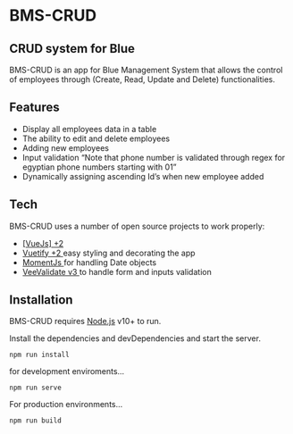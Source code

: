 <!DOCTYPE html><html><head><meta charset="utf-8"></head><body id="preview">
<h1 class="code-line" data-line-start=0 data-line-end=1><a id="BMSCRUD_0"></a>BMS-CRUD</h1>
<h2 class="code-line" data-line-start=1 data-line-end=2><a id="CRUD_system_for_Blue_1"></a>CRUD system for Blue</h2>
<p class="has-line-data" data-line-start="4" data-line-end="5">BMS-CRUD is an app for Blue Management System that allows the control of employees through (Create, Read, Update and Delete) functionalities.</p>
<h2 class="code-line" data-line-start=6 data-line-end=7><a id="Features_6"></a>Features</h2>
<ul>
<li class="has-line-data" data-line-start="8" data-line-end="9">Display all employees data in a table</li>
<li class="has-line-data" data-line-start="9" data-line-end="10">The ability to edit and delete employees</li>
<li class="has-line-data" data-line-start="10" data-line-end="11">Adding new employees</li>
<li class="has-line-data" data-line-start="11" data-line-end="12">Input validation “Note that phone number is validated through regex for egyptian phone numbers starting with 01”</li>
<li class="has-line-data" data-line-start="12" data-line-end="13">Dynamically assigning ascending Id’s when new employee added</li>
</ul>
<h2 class="code-line" data-line-start=17 data-line-end=18><a id="Tech_17"></a>Tech</h2>
<p class="has-line-data" data-line-start="19" data-line-end="20">BMS-CRUD uses a number of open source projects to work properly:</p>
<ul>
    <li class="has-line-data" data-line-start="21" data-line-end="22"><a href="https://v2.vuejs.org/">[VueJs] +2</a></li>
    <li class="has-line-data" data-line-start="22" data-line-end="23"><a href="http://ace.ajax.org"> Vuetify +2 </a> easy styling and decorating the app </li>
    <li class="has-line-data" data-line-start="23" data-line-end="24"><a href="https://github.com/markdown-it/markdown-it">MomentJs </a> for handling Date objects</li>
    <li class="has-line-data" data-line-start="24" data-line-end="25"><a href="http://twitter.github.com/bootstrap/">VeeValidate v3 </a> to handle form and inputs validation</li>
</ul>
<h2 class="code-line" data-line-start=33 data-line-end=34><a id="Installation_33"></a>Installation</h2>
<p class="has-line-data" data-line-start="35" data-line-end="36">BMS-CRUD requires <a href="https://nodejs.org/">Node.js</a> v10+ to run.</p>
<p class="has-line-data" data-line-start="37" data-line-end="38">Install the dependencies and devDependencies and start the server.</p>
<pre><code class="has-line-data" data-line-start="40" data-line-end="42" class="language-sh">npm run install
</code></pre>
<p class="has-line-data" data-line-start="42" data-line-end="43">for development enviroments…</p>
<pre><code class="has-line-data" data-line-start="44" data-line-end="46" class="language-sh">npm run serve
</code></pre>
<p class="has-line-data" data-line-start="46" data-line-end="47">For production environments…</p>
<pre><code class="has-line-data" data-line-start="49" data-line-end="51" class="language-sh">npm run build
</code></pre>
</body></html>

